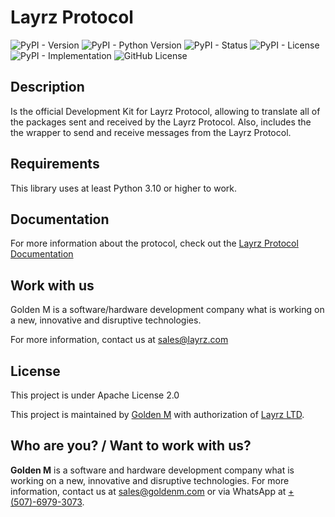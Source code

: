 # Layrz Protocol

![PyPI - Version](https://img.shields.io/pypi/v/layrz-protocol?style=for-the-badge&logo=python&logoColor=white&cacheSeconds=1)
![PyPI - Python Version](https://img.shields.io/pypi/pyversions/layrz-protocol?style=for-the-badge&logo=python&logoColor=white&cacheSeconds=1)
![PyPI - Status](https://img.shields.io/pypi/status/layrz-protocol?style=for-the-badge&logo=python&logoColor=white&cacheSeconds=1)
![PyPI - License](https://img.shields.io/pypi/l/layrz-protocol?style=for-the-badge&cacheSeconds=1)
![PyPI - Implementation](https://img.shields.io/pypi/implementation/layrz-protocol?style=for-the-badge&logo=python&logoColor=white&cacheSeconds=1)
![GitHub License](https://img.shields.io/github/license/goldenm-software/layrz-protocol?style=for-the-badge&logo=github&cacheSeconds=1)

## Description

Is the official Development Kit for Layrz Protocol, allowing to translate all of the packages sent and received by the Layrz Protocol.
Also, includes the the wrapper to send and receive messages from the Layrz Protocol.

## Requirements

This library uses at least Python 3.10 or higher to work.

## Documentation

For more information about the protocol, check out the [Layrz Protocol Documentation](https://developers.layrz.com/protocol/)

## Work with us

Golden M is a software/hardware development company what is working on
a new, innovative and disruptive technologies.

For more information, contact us at [sales@layrz.com](mailto:sales@layrz.com)

## License

This project is under Apache License 2.0

This project is maintained by [Golden M](https://goldenm.com) with authorization of [Layrz LTD](https://layrz.com).

## Who are you? / Want to work with us?

<b>Golden M</b> is a software and hardware development company what is working on a new, innovative and disruptive technologies. For more information, contact us at [sales@goldenm.com](mailto:sales@goldenm.com) or via WhatsApp at [+(507)-6979-3073](https://wa.me/50769793073?text="From%20layrz_models%20flutter%20library.%20Hello").

